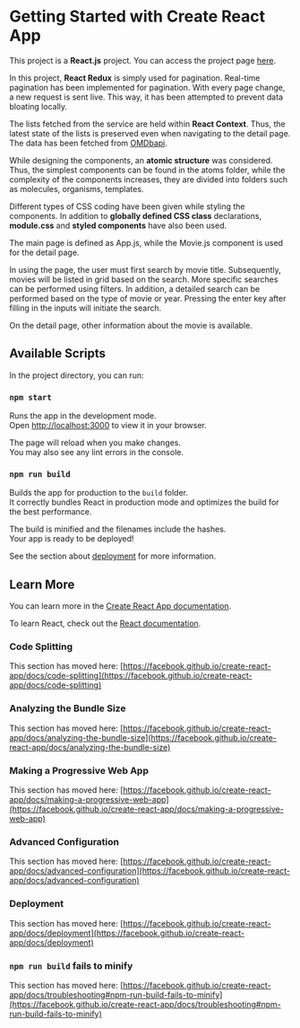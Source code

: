 # Getting Started with Create React App

This project is a **React.js** project. You can access the project page [here](https://movie-app-ruddy-eta.vercel.app/).

In this project, **React Redux** is simply used for pagination. Real-time pagination has been implemented for pagination. With every page change, a new request is sent live. This way, it has been attempted to prevent data bloating locally.

The lists fetched from the service are held within **React Context**. Thus, the latest state of the lists is preserved even when navigating to the detail page. The data has been fetched from [OMDbapi](https://www.omdbapi.com/).

While designing the components, an **atomic structure** was considered. Thus, the simplest components can be found in the atoms folder, while the complexity of the components increases, they are divided into folders such as molecules, organisms, templates.

Different types of CSS coding have been given while styling the components. In addition to **globally defined CSS class** declarations, **module.css** and **styled components** have also been used.

The main page is defined as App.js, while the Movie.js component is used for the detail page.

In using the page, the user must first search by movie title. Subsequently, movies will be listed in grid based on the search. More specific searches can be performed using filters. In addition, a detailed search can be performed based on the type of movie or year. Pressing the enter key after filling in the inputs will initiate the search.

On the detail page, other information about the movie is available.

## Available Scripts

In the project directory, you can run:

### `npm start`

Runs the app in the development mode.\
Open [http://localhost:3000](http://localhost:3000) to view it in your browser.

The page will reload when you make changes.\
You may also see any lint errors in the console.

### `npm run build`

Builds the app for production to the `build` folder.\
It correctly bundles React in production mode and optimizes the build for the best performance.

The build is minified and the filenames include the hashes.\
Your app is ready to be deployed!

See the section about [deployment](https://facebook.github.io/create-react-app/docs/deployment) for more information.

## Learn More

You can learn more in the [Create React App documentation](https://facebook.github.io/create-react-app/docs/getting-started).

To learn React, check out the [React documentation](https://reactjs.org/).

### Code Splitting

This section has moved here: [https://facebook.github.io/create-react-app/docs/code-splitting](https://facebook.github.io/create-react-app/docs/code-splitting)

### Analyzing the Bundle Size

This section has moved here: [https://facebook.github.io/create-react-app/docs/analyzing-the-bundle-size](https://facebook.github.io/create-react-app/docs/analyzing-the-bundle-size)

### Making a Progressive Web App

This section has moved here: [https://facebook.github.io/create-react-app/docs/making-a-progressive-web-app](https://facebook.github.io/create-react-app/docs/making-a-progressive-web-app)

### Advanced Configuration

This section has moved here: [https://facebook.github.io/create-react-app/docs/advanced-configuration](https://facebook.github.io/create-react-app/docs/advanced-configuration)

### Deployment

This section has moved here: [https://facebook.github.io/create-react-app/docs/deployment](https://facebook.github.io/create-react-app/docs/deployment)

### `npm run build` fails to minify

This section has moved here: [https://facebook.github.io/create-react-app/docs/troubleshooting#npm-run-build-fails-to-minify](https://facebook.github.io/create-react-app/docs/troubleshooting#npm-run-build-fails-to-minify)
